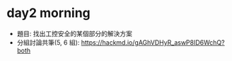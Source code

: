# day2 morning
* 題目: 找出工控安全的某個部分的解決方案
* 分組討論共筆(5, 6 組): https://hackmd.io/gAGhVDHyR_aswP8ID6WchQ?both
